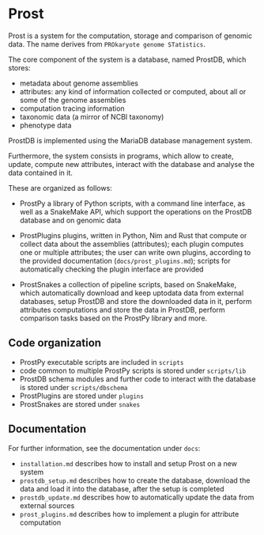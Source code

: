 # Prost

Prost is a system for the computation, storage and comparison of genomic data.
The name derives from `PROkaryote genome STatistics`.

The core component of the system is a database, named ProstDB, which stores:

- metadata about genome assemblies
- attributes: any kind of information collected or computed,
              about all or some of the genome assemblies
- computation tracing information
- taxonomic data (a mirror of NCBI taxonomy)
- phenotype data

ProstDB is implemented using the MariaDB database management system.

Furthermore, the system consists in programs, which allow to create, update,
compute new attributes, interact with the database and analyse the data
contained in it.

These are organized as follows:

- ProstPy
  a library of Python scripts, with a command line interface, as well
  as a SnakeMake API, which support the operations on the ProstDB database and
  on genomic data

- ProstPlugins
  plugins, written in Python, Nim and Rust that compute or collect data
  about the assemblies (attributes); each plugin computes one or multiple
  attributes; the user can write own plugins, according to the provided
  documentation (``docs/prost_plugins.md``); scripts for automatically checking
  the plugin interface are provided

- ProstSnakes
  a collection of pipeline scripts, based on SnakeMake, which
  automatically download and keep uptodata data from external databases, setup
  ProstDB and store the downloaded data in it, perform attributes computations
  and store the data in ProstDB, perform comparison tasks based on the ProstPy
  library and more.

## Code organization

- ProstPy executable scripts are included in ``scripts``
- code common to multiple ProstPy scripts is stored under ``scripts/lib``
- ProstDB schema modules and further code to interact with the database
  is stored under ``scripts/dbschema``
- ProstPlugins are stored under ``plugins``
- ProstSnakes are stored under ``snakes``

## Documentation

For further information, see the documentation under ``docs``:
- ``installation.md`` describes how to install and setup Prost on a new system
- ``prostdb_setup.md`` describes how to create the database, download the data
  and load it into the database, after the setup is completed
- ``prostdb_update.md`` describes how to automatically update the data from
  external sources
- ``prost_plugins.md`` describes how to implement a plugin for attribute
  computation
